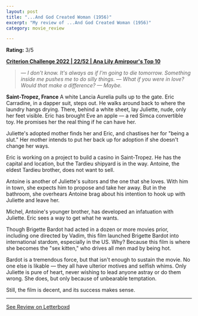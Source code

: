 ```yaml
---
layout: post
title: "...And God Created Woman (1956)"
excerpt: "My review of ...And God Created Woman (1956)"
category: movie_review

---
```


**Rating:** 3/5

<b><a href="https://boxd.it/q4PJa/detail">Criterion Challenge 2022 | 22/52 | Ana Lily Amirpour's Top 10</a></b>

<blockquote><i>— I don't know. It's always as if I'm going to die tomorrow. Something inside me pushes me to do silly things.
— What if you were in love? Would that make a difference?
— Maybe.</i></blockquote><b>Saint-Tropez, France</b>
A white Lancia Aurelia pulls up to the gate. Eric Carradine, in a dapper suit, steps out. He walks around back to where the laundry hangs drying. There, behind a white sheet, lay Juliette, nude, only her feet visible. Eric has brought Eve an apple — a red Simca convertible toy. He promises her the real thing if he can have her.

Juliette's adopted mother finds her and Eric, and chastises her for "being a slut." Her mother intends to put her back up for adoption if she doesn't change her ways.

Eric is working on a project to build a casino in Saint-Tropez. He has the capital and location, but the Tardieu shipyard is in the way. Antoine, the eldest Tardieu brother, does not want to sell.

Antoine is another of Juliette's suitors and the one that she loves. With him in town, she expects him to propose and take her away. But in the bathroom, she overhears Antoine brag about his intention to hook up with Juliette and leave her.

Michel, Antoine's younger brother, has developed an infatuation with Juliette. Eric sees a way to get what he wants.

Though Brigette Bardot had acted in a dozen or more movies prior, including one directed by Vadim, this film launched Brigette Bardot into international stardom, especially in the US. Why? Because this film is where she becomes the "sex kitten," who drives all men mad by being hot.

Bardot is a tremendous force, but that isn't enough to sustain the movie. No one else is likable — they all have ulterior motives and selfish whims. Only Juliette is pure of heart, never wishing to lead anyone astray or do them wrong. She does, but only because of unbearable temptation.

Still, the film is decent, and its success makes sense.

<hr>

[See Review on Letterboxd](https://boxd.it/6TUe6d)
